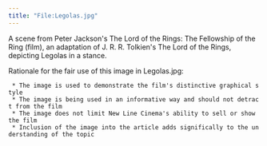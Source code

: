 ```yaml
---
title: "File:Legolas.jpg"
---
```


A scene from Peter Jackson's The Lord of the Rings: The Fellowship of
the Ring (film), an adaptation of J. R. R. Tolkien's The Lord of the
Rings, depicting Legolas in a stance.

Rationale for the fair use of this image in Legolas.jpg:

` * The image is used to demonstrate the film's distinctive graphical style`
` * The image is being used in an informative way and should not detract from the film`
` * The image does not limit New Line Cinema's ability to sell or show the film`
` * Inclusion of the image into the article adds significally to the understanding of the topic`